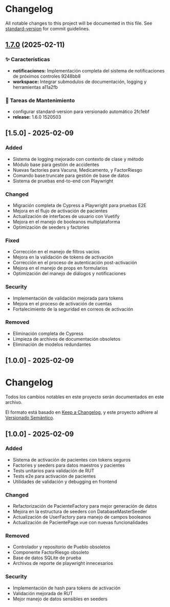 # Changelog

All notable changes to this project will be documented in this file. See [standard-version](https://github.com/conventional-changelog/standard-version) for commit guidelines.

## [1.7.0](https://github.com/tu-usuario/esalud/compare/v1.6.0...v1.7.0) (2025-02-11)


### ✨ Características

* **notificaciones:** Implementación completa del sistema de notificaciones de próximos controles 9248bb8
* **workspace:** Integrar submodulos de documentación, logging y herramientas a11a2fb


### 🔧 Tareas de Mantenimiento

* configurar standard-version para versionado automático 2fc1ebf
* **release:** 1.6.0 1520503

## [1.5.0] - 2025-02-09

### Added
- Sistema de logging mejorado con contexto de clase y método
- Módulo base para gestión de accidentes
- Nuevas factories para Vacuna, Medicamento, y FactorRiesgo
- Comando base:truncate para gestión de base de datos
- Sistema de pruebas end-to-end con Playwright

### Changed
- Migración completa de Cypress a Playwright para pruebas E2E
- Mejora en el flujo de activación de pacientes
- Actualización de interfaces de usuario con Vuetify
- Mejora en el manejo de booleanos multiplataforma
- Optimización de seeders y factories

### Fixed
- Corrección en el manejo de filtros vacíos
- Mejora en la validación de tokens de activación
- Corrección en el proceso de autenticación post-activación
- Mejora en el manejo de props en formularios
- Optimización del manejo de diálogos y notificaciones

### Security
- Implementación de validación mejorada para tokens
- Mejora en el proceso de activación de cuentas
- Fortalecimiento de la seguridad en correos de activación

### Removed
- Eliminación completa de Cypress
- Limpieza de archivos de documentación obsoletos
- Eliminación de modelos redundantes


## [1.0.0] - 2025-02-09

# Changelog
Todos los cambios notables en este proyecto serán documentados en este archivo.

El formato está basado en [Keep a Changelog](https://keepachangelog.com/es-ES/1.0.0/),
y este proyecto adhiere al [Versionado Semántico](https://semver.org/spec/v2.0.0.html).

## [1.0.0] - 2025-02-09

### Added
- Sistema de activación de pacientes con tokens seguros
- Factories y seeders para datos maestros y pacientes
- Tests unitarios para validación de RUT
- Tests e2e para activación de pacientes
- Utilidades de validación y debugging en frontend

### Changed
- Refactorización de PacienteFactory para mejor generación de datos
- Mejora en la estructura de seeders con DatabaseMasterSeeder
- Actualización de UserFactory para manejo de campos booleanos
- Actualización de PacientePage.vue con nuevas funcionalidades

### Removed
- Controlador y repositorio de Pueblo obsoletos
- Componente FactorRiesgo obsoleto
- Base de datos SQLite de prueba
- Archivos de reporte de playwright innecesarios

### Security
- Implementación de hash para tokens de activación
- Validación mejorada de RUT
- Mejor manejo de datos sensibles en seeders

